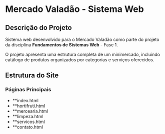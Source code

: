 # Mercado Valadão - Sistema Web

## Descrição do Projeto

Sistema web desenvolvido para o Mercado Valadão como parte do projeto da disciplina **Fundamentos de Sistemas Web** - Fase 1.

O projeto apresenta uma estrutura completa de um minimercado, incluindo catálogo de produtos organizados por categorias e serviços oferecidos.

## Estrutura do Site

### Páginas Principais

- \*\*index.html
- \*\*hortifruti.html
- \*\*mercearia.html
- \*\*limpeza.html
- \*\*servicos.html
- \*\*contato.html
